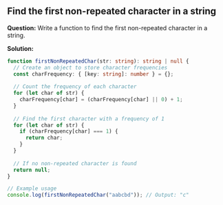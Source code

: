 ## Find the first non-repeated character in a string

**Question:** Write a function to find the first non-repeated character in a string.

**Solution:**
```typescript
function firstNonRepeatedChar(str: string): string | null {
  // Create an object to store character frequencies
  const charFrequency: { [key: string]: number } = {};
  
  // Count the frequency of each character
  for (let char of str) {
    charFrequency[char] = (charFrequency[char] || 0) + 1;
  }
  
  // Find the first character with a frequency of 1
  for (let char of str) {
    if (charFrequency[char] === 1) {
      return char;
    }
  }
  
  // If no non-repeated character is found
  return null;
}

// Example usage
console.log(firstNonRepeatedChar("aabcbd")); // Output: "c"
